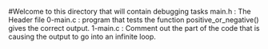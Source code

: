 #Welcome to this directory that will contain debugging tasks
main.h : The Header file
0-main.c : program that tests the function positive_or_negative() gives the correct output.
1-main.c : Comment out the part of the code that is causing the output to go into an infinite loop.
